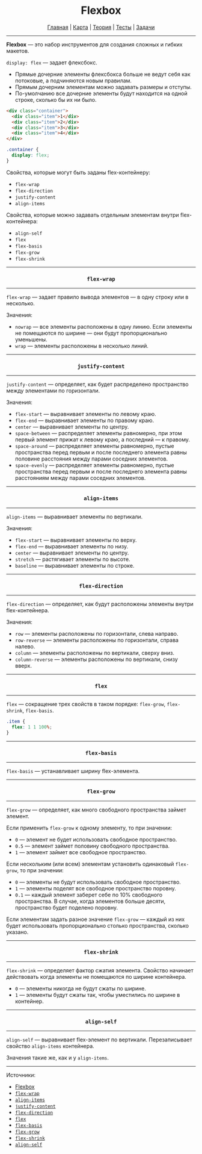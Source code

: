 <div align="center">

# Flexbox

[Главная](https://github.com/dollaween/junior-roadmap/)
|
[Карта](/roadmap/README.md)
|
[Теория](/theory/README.md)
|
[Тесты](/tests/README.md)
|
[Задачи](/tasks/README.md)

</div>

---

**Flexbox** — это набор инструментов для создания сложных и гибких макетов.

`display: flex` — задает флексбокс.

* Прямые дочерние элементы флексбокса больше не ведут себя как потоковые, а подчиняются новым правилам.
* Прямым дочерним элементам можно задавать размеры и отступы.
* По-умолчанию все дочерние элементы будут находится на одной строке, сколько бы их ни было.

```html
<div class="container">
  <div class="item">1</div>
  <div class="item">2</div>
  <div class="item">3</div>
  <div class="item">4</div>
</div>
```

```css
.container {
  display: flex;
}
```

Свойства, которые могут быть заданы flex-контейнеру:
* `flex-wrap`
* `flex-direction`
* `justify-content`
* `align-items`

Свойства, которые можно задавать отдельным элементам внутри flex-контейнера:
* `align-self`
* `flex`
* `flex-basis`
* `flex-grow`
* `flex-shrink`

---

<div align="center">

### `flex-wrap`

</div>

---

`flex-wrap` — задает правило вывода элементов — в одну строку или в несколько.

Значения:
* `nowrap` — все элементы расположены в одну линию. Если элементы не помещаются по ширине — они будут пропорционально уменьшены.
* `wrap` — элементы расположены в несколько линий.


---

<div align="center">

### `justify-content`

</div>

---

`justify-content` — определяет, как будет распределено пространство между элементами по горизонтали.

Значения:
* `flex-start` — выравнивает элементы по левому краю.
* `flex-end` — выравнивает элементы по правому краю.
* `center` — выравнивает элементы по центру.
* `space-between` — распределяет элементы равномерно, при этом первый элемент прижат к левому краю, а последний — к правому.
* `space-around` — распределяет элементы равномерно, пустые пространства перед первым и после последнего элемента равны половине расстояния между парами соседних элементов.
* `space-evenly` — распределяет элементы равномерно, пустые пространства перед первым и после последнего элемента равны расстояниям между парами соседних элементов.

---

<div align="center">

### `align-items`

</div>

---

`align-items` — выравнивает элементы по вертикали.

Значения:
* `flex-start` — выравнивает элементы по верху.
* `flex-end` — выравнивает элементы по низу.
* `center` — выравнивает элементы по центру.
* `stretch` — растягивает элементы по высоте.
* `baseline` — выравнивает элементы по строке.

---

<div align="center">

### `flex-direction`

</div>

---

`flex-direction` — определяет, как будут расположены элементы внутри flex-контейнера.

Значения:
* `row` — элементы расположены по горизонтали, слева направо.
* `row-reverse` — элементы расположены по горизонтали, справа налево.
* `column` — элементы расположены по вертикали, сверху вниз.
* `column-reverse` — элементы расположены по вертикали, снизу вверх.

---

<div align="center">

### `flex`

</div>

---

`flex` — сокращение трех свойств в таком порядке: `flex-grow`, `flex-shrink`, `flex-basis`.

```css
.item {
  flex: 1 1 100%;
}
```

---

<div align="center">

### `flex-basis`

</div>

---

`flex-basis` — устанавливает ширину flex-элемента.

---

<div align="center">

### `flex-grow`

</div>

---

`flex-grow` — определяет, как много свободного пространства займет элемент.

Если применить `flex-grow` к одному элементу, то при значении:
* `0` — элемент не будет использовать свободное пространство.
* `0.5` — элемент займет половину свободного пространства.
* `1` — элемент займет все свободное пространство.

Если нескольким (или всем) элементам установить одинаковый `flex-grow`, то при значении:
* `0` — элементы не будут использовать свободное пространство.
* `1` — элементы поделят все свободное пространство поровну.
* `0.1` — каждый элемент заберет себе по 10% свободного пространства. В случае, когда элементов больше десяти, пространство будет поделено поровну.

Если элементам задать разное значение `flex-grow` — каждый из них будет использовать пропорционально столько пространства, сколько указано.

---

<div align="center">

### `flex-shrink`

</div>

---

`flex-shrink` — определяет фактор сжатия элемента. Свойство начинает действовать когда элементы не помещаются по ширине контейнера.

* `0` — элементы никогда не будут сжаты по ширине.
* `1` — элементы будут сжаты так, чтобы уместились по ширине в контейнер.

---

<div align="center">

### `align-self`

</div>

---

`align-self` — выравнивает flex-элемент по вертикали. Перезаписывает свойство `align-items` контейнера.

Значения такие же, как и у `align-items`.

---

Источники:
* [Flexbox](https://developer.mozilla.org/ru/docs/Learn/CSS/CSS_layout/Flexbox)
* [`flex-wrap`](https://developer.mozilla.org/ru/docs/Web/CSS/flex-wrap)
* [`align-items`](https://developer.mozilla.org/ru/docs/Web/CSS/align-items)
* [`justify-content`](https://developer.mozilla.org/ru/docs/Web/CSS/justify-content)
* [`flex-direction`](https://developer.mozilla.org/ru/docs/Web/CSS/flex-direction)
* [`flex`](https://developer.mozilla.org/ru/docs/Web/CSS/flex)
* [`flex-basis`](https://developer.mozilla.org/ru/docs/Web/CSS/flex-basis)
* [`flex-grow`](https://developer.mozilla.org/ru/docs/Web/CSS/flex-grow)
* [`flex-shrink`](https://developer.mozilla.org/ru/docs/Web/CSS/flex-shrink)
* [`align-self`](https://developer.mozilla.org/ru/docs/Web/CSS/align-self)

